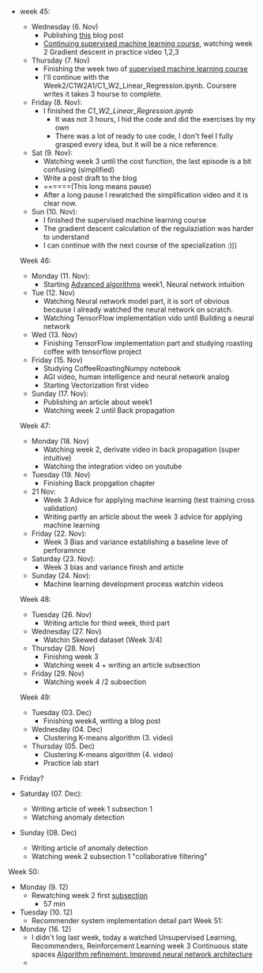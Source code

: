 * week 45:
  * Wednesday (6. Nov)
    * Publishing [this](https://zsvl.wordpress.com/2024/11/06/my-confusion-about-the-video-building-a-neural-network-from-scratch/) blog post
    * [Continuing supervised machine learning course](https://www.coursera.org/learn/machine-learning/lecture/10ZVv/choosing-the-learning-rate), watching week 2 Gradient descent in practice video 1,2,3
  * Thursday (7. Nov)
    * Finishing the week two of [supervised machine learning course](https://www.coursera.org/learn/machine-learning/lecture/10ZVv/choosing-the-learning-rate) 
    * I'll continue with the Week2/C1W2A1/C1_W2_Linear_Regression.ipynb. Coursere writes it takes 3 hourse to complete.
  * Friday (8. Nov):
    * I finished  the _C1_W2_Linear_Regression.ipynb_ 
      * It was not 3 hours, I hid the code and did the exercises by my own
      * There was a lot of ready to use code, I don't feel I fully grasped every idea, but it will be a nice reference.
  * Sat (9. Nov):
    * Watching week 3 until the cost function, the last episode is a bit confusing (simplified)
    * Write a post draft to the blog
    * ======(This long means pause)
    * After a long pause I rewatched the simplification video and it is clear now.
  * Sun (10. Nov):
    * I finished the supervised machine learning course
    * The gradient descent calculation of the regulaziation was harder to understand
    * I can continue with the next course of the specialization :)))
  
  Week 46:
  
  * Monday (11. Nov):
    * Starting [Advanced algorithms](https://www.coursera.org/learn/advanced-learning-algorithms/home/week/1) week1, Neural network intuition
  * Tue (12. Nov)
    * Watching Neural network model part, it is sort of obvious because I already watched the neural network on scratch.
    * Watching TensorFlow implementation vido until Building a neural network
  * Wed (13. Nov)
    * Finishing TensorFlow implementation part and studying roasting coffee with tensorflow project
  * Friday (15. Nov)
    * Studying CoffeeRoastingNumpy notebook
    * AGI video, human intelligence and neural network analog
    * Starting Vectorization first video 
  * Sunday (17. Nov):
    * Publishing an article about week1
    * Watching week 2 until Back propagation
  
  Week 47:
  
  * Monday (18. Nov)
    * Watching week 2, derivate video in back propagation (super intuitive)
    * Watching the integration video on youtube
  * Tuesday (19. Nov)
    * Finishing Back propgation chapter
  * 21 Nov:
    * Week 3 Advice for applying machine learning (test training cross validation)
    * Writing partly an article about the week 3 advice for applying machine learning
  * Friday (22. Nov):
    * Week 3 Bias and variance establishing a baseline leve of perforamnce
  * Saturday (23. Nov):
    * Week 3 bias and variance finish and article
  * Sunday (24. Nov):
    * Machine learning development process watchin videos
  
  Week 48:

  * Tuesday (26. Nov)
    * Writing article for third week, third part
  * Wednesday (27. Nov)
    * Watchin Skewed dataset (Week 3/4)
  * Thursday (28. Nov)
    * Finishing week 3
    * Watching week 4 + writing an article subsection
  * Friday (29. Nov)
    * Watching week 4 /2 subsection

  Week 49:

  * Tuesday (03. Dec)
    * Finishing week4, writing a blog post
  * Wednesday (04. Dec)
    * Clustering K-means algorithm (3. video)
  * Thursday (05. Dec)
    * Clustering K-means algorithm (4. video)
    * Practice lab start
* Friday?
* Saturday (07. Dec):
	* Writing article of week 1 subsection 1
	* Watching anomaly detection
* Sunday (08. Dec)
	* Writing article of anomaly detection
	* Watching week 2 subsection 1 "collaborative filtering"

Week 50:

* Monday (9. 12)
	* Rewatching week 2 first [subsection](https://www.coursera.org/learn/unsupervised-learning-recommenders-reinforcement-learning/lecture/e6AxK/binary-labels-favs-likes-and-clicks) 
		* 57 min
* Tuesday (10. 12)
	* Recommender system implementation detail part
Week 51:
* Monday (16. 12)
	* I didn't log last week, today a watched Unsupervised Learning, Recommenders, Reinforcement Learning week 3 Continuous state spaces [Algorithm refinement: Improved neural network architecture](https://www.coursera.org/learn/unsupervised-learning-recommenders-reinforcement-learning/lecture/hpmUe/algorithm-refinement-improved-neural-network-architecture#)
	* 